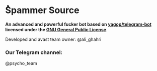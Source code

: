 # ُSpammer Source

**An advanced and powerful fucker bot based on [yagop/telegram-bot](https://github.com/yagop/telegram-bot) licensed under the [GNU General Public License](https://github.com/SEEDTEAM/TeleSeed/blob/master/LICENSE)**.

Developed and avast team owner:
@ali_ghahri
### Our Telegram channel:
@psycho_team
